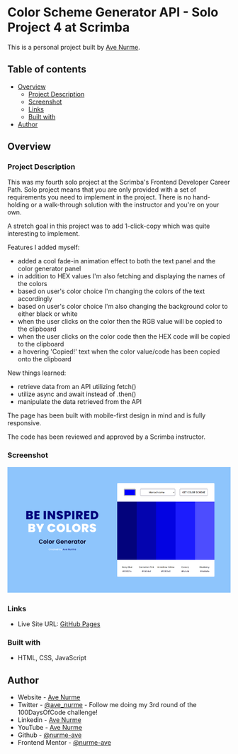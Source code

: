# Color Scheme Generator API - Solo Project 4 at Scrimba

This is a personal project built by [Ave Nurme](https://www.avenurme.dev).

## Table of contents

- [Overview](#overview)
  - [Project Description](#project-description)
  - [Screenshot](#screenshot)
  - [Links](#links)
  - [Built with](#built-with)
- [Author](#author)

## Overview

### Project Description

This was my fourth solo project at the Scrimba's Frontend Developer Career Path. Solo project means that you are only provided with a set of requirements you need to implement in the project. There is no hand-holding or a walk-through solution with the instructor and you're on your own.

A stretch goal in this project was to add 1-click-copy which was quite interesting to implement.

Features I added myself:
- added a cool fade-in animation effect to both the text panel and the color generator panel
- in addition to HEX values I'm also fetching and displaying the names of the colors
- based on user's color choice I'm changing the colors of the text accordingly
- based on user's color choice I'm also changing the background color to either black or white
- when the user clicks on the color then the RGB value will be copied to the clipboard
- when the user clicks on the color code then the HEX code will be copied to the clipboard
- a hovering 'Copied!' text when the color value/code has been copied onto the clipboard

New things learned:
- retrieve data from an API utilizing fetch()
- utilize async and await instead of .then()
- manipulate the data retrieved from the API

The page has been built with mobile-first design in mind and is fully responsive.

The code has been reviewed and approved by a Scrimba instructor.

### Screenshot

![Screenshot of my solution](/color-scheme-generator-api_760.png)

### Links

- Live Site URL: [GitHub Pages](https://nurme-ave.github.io/scrimba-solo-project-color-scheme-generator-api/)

### Built with

- HTML, CSS, JavaScript

## Author

- Website - [Ave Nurme](https://www.avenurme.dev)
- Twitter - [@ave\_nurme](https://twitter.com/ave_nurme) - Follow me doing my 3rd round of the 100DaysOfCode challenge!
- Linkedin - [Ave Nurme](https://www.linkedin.com/in/ave-nurme)
- YouTube - [Ave Nurme](https://www.youtube.com/channel/UC_kKIEE66Wa5bAxjqoI1A8w/videos)
- Github - [@nurme-ave](https://github.com/nurme-ave)
- Frontend Mentor - [@nurme-ave](https://www.frontendmentor.io/profile/nurme-ave)
